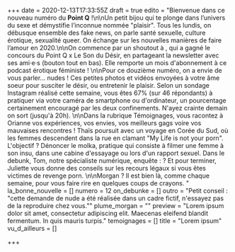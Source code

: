 +++
date = 2020-12-13T17:33:55Z
draft = true
edito = "Bienvenue dans ce nouveau numéro du **Point Q** !\n\nUn petit bijou qui te plonge dans l’univers du sexe et démystifie l’inconnue nommée \"plaisir\". Tous les lundis, on débusque ensemble des fake news, on parle santé sexuelle, culture érotique, sexualité queer. On échange sur les nouvelles manières de faire l’amour en 2020.\n\nOn commence par un shoutout à , qui a gagné le concours du Point Q x Le Son du Désir, en partageant la newsletter avec ses ami·e·s (bouton tout en bas). Elle remporte un mois d'abonnement à ce podcast érotique féministe ! \n\nPour ce douzième numéro, on a envie de vous parler... nudes ! Ces petites photos et vidéos envoyées à votre âme soeur pour susciter le désir, ou entretenir le plaisir. Selon un sondage Instagram réalisé cette semaine, vous êtes 67% (sur 46 répondants) à pratiquer via votre caméra de smartphone ou d'ordinateur, un pourcentage certainement encouragé par les deux confinements. N'ayez crainte demain on sort (jusqu'à 20h). \n\nDans la rubrique Témoignages, vous racontez à Orianne vos expériences, vos envies, vos meilleurs gags voire vos mauvaises rencontres ! Thaïs poursuit avec un voyage en Corée du Sud, où les femmes descendent dans la rue en clamant \"My Life is not your porn\". L'objectif ? Dénoncer le molka, pratique qui consiste à filmer une femme à son insu, dans une cabine d'essayage ou lors d'un rapport sexuel. Dans le debunk, Tom, notre spécialiste numérique, enquête : ? Et pour terminer, Juliette vous donne des conseils sur les recours légaux si vous êtes victimes de revenge porn. \n\nMorgan ? Il est bien là, comme chaque semaine, pour vous faire rire en quelques coups de crayons. "
la_bonne_nouvelle = []
numero = 12
on_debunke = []
outro = "Petit conseil : \"cette demande de nude a été réalisée dans un cadre fictif, n'essayez pas de la reproduire chez vous.\""
plume_morgan = ""
preview = "Lorem ipsum dolor sit amet, consectetur adipiscing elit. Maecenas eleifend blandit fermentum. In quis mauris turpis."
temoignages = []
title = "Lorem ipsum"
vu_d_ailleurs = []

+++
